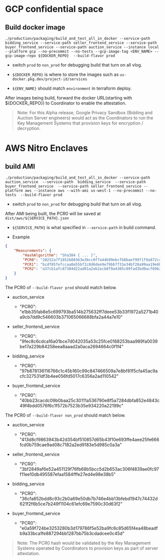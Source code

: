 # GCP confidential space

## Build docker image

```shell
./production/packaging/build_and_test_all_in_docker --service-path bidding_service --service-path seller_frontend_service --service-path buyer_frontend_service --service-path auction_service --instance local --platform gcp --no-precommit --no-tests --gcp-image-tag <ENV_NAME> --gcp-image-repo ${DOCKER_REPO}  --build-flavor prod
```

-   switch `prod` to `non_prod` for debugging build that turn on all vlog.

-   `${DOCKER_REPO}` is where to store the images such as `us-docker.pkg.dev/project-id/services`

-   `${ENV_NAME}` should match `environment` in terraform deploy.

After images being build, forward the docker URL(starting with ${DOCKER_REPO}) to Coordinator to
enable the attestation.

> Note: For this Alpha release, Google Privacy Sandbox (Bidding and Auction Server engineers) would
> act as the Coordinators to run the Key Management Systems that provision keys for encryption /
> decryption.

# AWS Nitro Enclaves

## build AMI

```shell
./production/packaging/build_and_test_all_in_docker --service-path auction_service  --service-path  bidding_service  --service-path buyer_frontend_service  --service-path seller_frontend_service --platform aws --instance aws --with-ami us-west-1 --no-precommit --no-tests  --build-flavor prod
```

-   switch `prod` to `non_prod` for debugging build that turn on all vlog.

After AMI being built, the PCR0 will be saved at `dist/aws/${SERVICE_PATH}.json`

-   `${SERVICE_PATH}` is what specified in `--service-path` in build command.

-   Example

```json
{
    "Measurements": {
        "HashAlgorithm": "Sha384 { ... }",
        "PCR0": "20252a7f1852b80363e3bcc0f7a44b99ebcfb8baef99f1f9a872cc18ccdf47773bbd95998cbbc0d45a940d99385a0809",
        "PCR1": "bcdf05fefccaa8e55bf2c8d6dee9e79bbff31e34bf28a99aa19e6b29c37ee80b214a414b7607236edf26fcb78654e63f",
        "PCR2": "a37cb1afc87304d22ad01a2eb2acb8f9a4305c09fad3bd9acf69b2d1add2ac579031ae661e2af22b506a274dee9b2070"
    }
}
```

The PCR0 of `--build-flavor prod` should match below.

-   auction_service

    -   "PCR0":
        "e1bb35fab8e5c699793ba514b275632ff7deee53b33f1972a5271b40a9cb7dd9c546603b371065066688bfa2a44a7e10"

-   seller_frontend_service

    -   "PCR0":
        "9fec8c6cdca16a01bce7d042035a53c25fce0168253baa989fa0039be17a229b84258eea8aaad2a0aca2694664c0f1f4"

-   bidding_service

    -   "PCR0":
        "97b878136116766c1c45b160c99c847466509a7e8bf81f5cfa45ac9acfc327531df3b4ee056fd5017c6356a2ad110542"

-   buyer_frontend_service
    -   "PCR0":
        "40bb23cacdc09b0baa25c30111a536790e8f5a7284dbfa852e4843c49f4bdd0576f6c1f572b7523b35e934220a22199c"

The PCR0 of `--build-flavor non_prod` should match below.

-   auction_service

    -   "PCR0":
        "413d8cf9863943b42d354bf510857d65b43f10e693ffe4aee25fe666fcd0b759cae9ad08c7182a2ed9183e5d985c0a3a"

-   seller_frontend_service

    -   "PCR0":
        "3bf2849af6e52a451129f76fb68b5bcc5d2b653ac306f4839ae0fc97f11ee10db495587efaa1584fffe27ed4e98e38b5"

-   bidding_service

    -   "PCR0":
        "36cfa852bdd8c93c2b0a69e50db7b746e4bb13bfebd1947c74432d621f2f6b5ce7b249f1104c61efc69e7590c30d63f2"

-   buyer_frontend_service
    -   "PCR0":
        "e0a59f724be3253280b3d179786f5e52ba9fc6c85d65f4ea48beadfb9a33bca1fe887294bb1287bb75b3cdadcee0c45d"

> Note: The PCR0 hash would be validated by the Key Management Systems operated by Coordinators to
> provision keys as part of server attestation.
